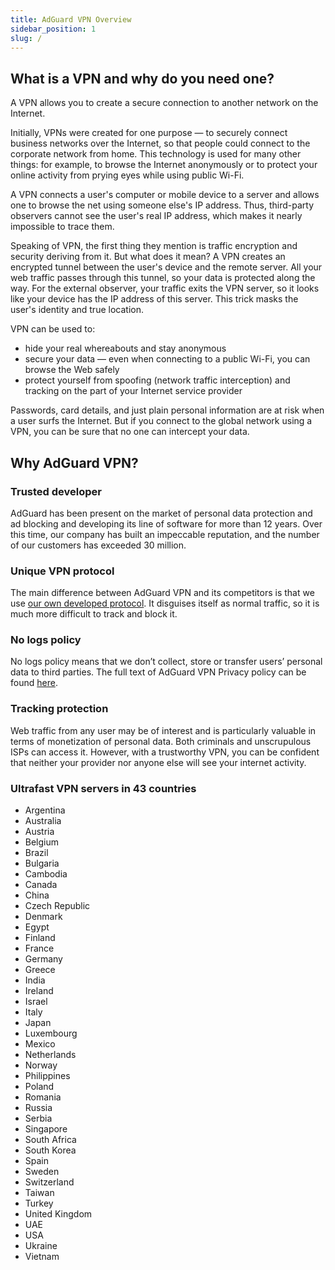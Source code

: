 ```yaml
---
title: AdGuard VPN Overview
sidebar_position: 1
slug: /
---
```


## What is a VPN and why do you need one?

A VPN allows you to create a secure connection to another network on the Internet.

Initially, VPNs were created for one purpose — to securely connect business networks over the Internet, so that people could connect to the corporate network from home. This technology is used for many other things: for example, to browse the Internet anonymously or to protect your online activity from prying eyes while using public Wi-Fi. 

A VPN connects a user's computer or mobile device to a server and allows one to browse the net using someone else's IP address. Thus, third-party observers cannot see the user's real IP address, which makes it nearly impossible to trace them. 

Speaking of VPN, the first thing they mention is traffic encryption and security deriving from it. But what does it mean? A VPN creates an encrypted tunnel between the user's device and the remote server. All your web traffic passes through this tunnel, so your data is protected along the way. For the external observer, your traffic exits the VPN server, so it looks like your device has the IP address of this server. This trick masks the user's identity and true location.

VPN can be used to:

* hide your real whereabouts and stay anonymous
* secure your data — even when connecting to a public Wi-Fi, you can browse the Web safely
* protect yourself from spoofing (network traffic interception) and tracking on the part of your Internet service provider

Passwords, card details, and just plain personal information are at risk when a user surfs the Internet. But if you connect to the global network using a VPN, you can be sure that no one can intercept your data.

## Why AdGuard VPN?

### Trusted developer
AdGuard has been present on the market of personal data protection and ad blocking and developing its line of software for more than 12 years. Over this time, our company has built an impeccable reputation, and the number of our customers has exceeded 30 million.

### Unique VPN protocol
The main difference between AdGuard VPN and its competitors is that we use [our own developed protocol](/general/adguard-vpn-protocol.mdx). It disguises itself as normal traffic, so it is much more difficult to track and block it.

### No logs policy
No logs policy means that we don’t collect, store or transfer users’ personal data to third parties. The full text of AdGuard VPN Privacy policy can be found [here](https://adguard-vpn.com/privacy.html).

### Tracking protection
Web traffic from any user may be of interest and is particularly valuable in terms of monetization of personal data. Both criminals and unscrupulous ISPs can access it. However, with a trustworthy VPN, you can be confident that neither your provider nor anyone else will see your internet activity.

### Ultrafast VPN servers in 43 countries

* Argentina
* Australia
* Austria
* Belgium
* Brazil
* Bulgaria
* Cambodia
* Canada
* China
* Czech Republic
* Denmark
* Egypt
* Finland
* France
* Germany
* Greece
* India
* Ireland
* Israel
* Italy
* Japan
* Luxembourg
* Mexico
* Netherlands
* Norway
* Philippines
* Poland
* Romania
* Russia
* Serbia
* Singapore
* South Africa
* South Korea
* Spain
* Sweden
* Switzerland
* Taiwan
* Turkey
* United Kingdom
* UAE
* USA
* Ukraine
* Vietnam
